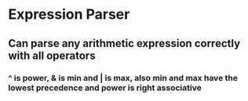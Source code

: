 # Expression Parser

## Can parse any arithmetic expression correctly with all operators

### ^ is power, & is min and | is max, also min and max have the lowest precedence and power is right associative